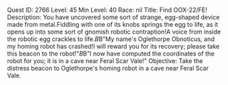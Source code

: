 Quest ID: 2766
Level: 45
Min Level: 40
Race: nil
Title: Find OOX-22/FE!
Description: You have uncovered some sort of strange, egg-shaped device made from metal.Fiddling with one of its knobs springs the egg to life, as it opens up into some sort of gnomish robotic contraption!A voice from inside the robotic egg crackles to life.$B$B"My name's Oglethorpe Obnoticus, and my homing robot has crashed!I will reward you for its recovery; please take this beacon to the robot!"$B$B"I now have computed the coordinates of the robot for you; it is in a cave near Feral Scar Vale!"
Objective: Take the distress beacon to Oglethorpe's homing robot in a cave near Feral Scar Vale.
